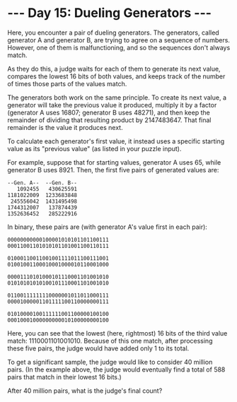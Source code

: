 # --- Day 15: Dueling Generators ---

Here, you encounter a pair of dueling generators. The generators,
called generator A and generator B, are trying to agree on a sequence
of numbers. However, one of them is malfunctioning, and so the
sequences don't always match.

As they do this, a judge waits for each of them to generate its next
value, compares the lowest 16 bits of both values, and keeps track of
the number of times those parts of the values match.

The generators both work on the same principle. To create its next
value, a generator will take the previous value it produced, multiply
it by a factor (generator A uses 16807; generator B uses 48271), and
then keep the remainder of dividing that resulting product
by 2147483647. That final remainder is the value it produces next.

To calculate each generator's first value, it instead uses a specific
starting value as its "previous value" (as listed in your puzzle
input).

For example, suppose that for starting values, generator A uses 65,
while generator B uses 8921. Then, the first five pairs of generated
values are:

    --Gen. A--  --Gen. B--
       1092455   430625591
    1181022009  1233683848
     245556042  1431495498
    1744312007   137874439
    1352636452   285222916

In binary, these pairs are (with generator A's value first in each
pair):

    00000000000100001010101101100111
    00011001101010101101001100110111
    
    01000110011001001111011100111001
    01001001100010001000010110001000
    
    00001110101000101110001101001010
    01010101010100101110001101001010
    
    01100111111110000001011011000111
    00001000001101111100110000000111
    
    01010000100111111001100000100100
    00010001000000000010100000000100

Here, you can see that the lowest (here, rightmost) 16 bits of the
third value match: 1110001101001010. Because of this one match, after
processing these five pairs, the judge would have added only 1 to its
total.

To get a significant sample, the judge would like to consider 40
million pairs. (In the example above, the judge would eventually find
a total of 588 pairs that match in their lowest 16 bits.)

After 40 million pairs, what is the judge's final count?
